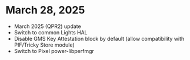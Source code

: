 # March 28, 2025
- March 2025 (QPR2) update
- Switch to common Lights HAL
- Disable GMS Key Attestation block by default (allow compatibility with PIF/Tricky Store module)
- Switch to Pixel power-libperfmgr
